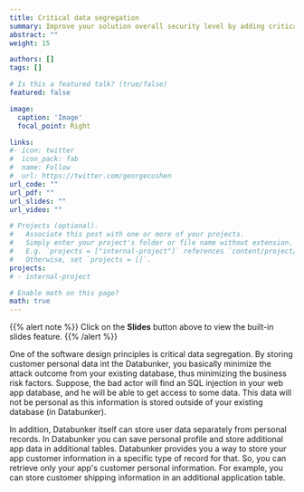 ```yaml
---
title: Critical data segregation
summary: Improve your solution overall security level by adding critical data segregation.
abstract: ""
weight: 15

authors: []
tags: []

# Is this a featured talk? (true/false)
featured: false

image:
  caption: 'Image'
  focal_point: Right

links:
#- icon: twitter
#  icon_pack: fab
#  name: Follow
#  url: https://twitter.com/georgecushen
url_code: ""
url_pdf: ""
url_slides: ""
url_video: ""

# Projects (optional).
#   Associate this post with one or more of your projects.
#   Simply enter your project's folder or file name without extension.
#   E.g. `projects = ["internal-project"]` references `content/project/deep-learning/index.md`.
#   Otherwise, set `projects = []`.
projects:
# - internal-project

# Enable math on this page?
math: true
---
```


{{% alert note %}}
Click on the **Slides** button above to view the built-in slides feature.
{{% /alert %}}


One of the software design principles is critical data segregation. By storing customer personal data int the Databunker, you basically minimize the attack outcome from your existing database, thus minimizing the business risk factors. Suppose, the bad actor will find an SQL injection in your web app database, and he will be able to get access to some data. This data will not be personal as this information is stored outside of your existing database (in Databunker).

In addition, Databunker itself can store user data separately from personal records. In Databunker you can save personal profile and store additional app data in additional tables. Databunker provides you a way to store your app customer information in a specific type of record for that. So, you can retrieve only your app's customer personal information. For example, you can store customer shipping information in an additional application table.

